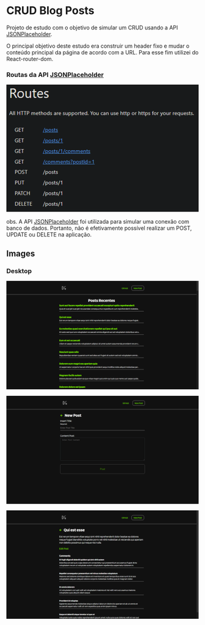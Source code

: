 # CRUD Blog Posts

Projeto de estudo com o objetivo de simular um CRUD usando a API [JSONPlaceholder](https://jsonplaceholder.typicode.com/).

O principal objetivo deste estudo era construir um header fixo e mudar o conteúdo principal da página de acordo com a URL.
Para esse fim utilizei do React-router-dom.

### Routas da API [JSONPlaceholder](https://jsonplaceholder.typicode.com/)

![Routes API](./__readme-assets__/jsonplaceholder-routes.png)

obs. A API [JSONPlaceholder](https://jsonplaceholder.typicode.com/) foi utilizada para simular uma conexão com banco de dados. Portanto, não é efetivamente possível realizar um POST, UPDATE ou DELETE na aplicação.

## Images

### Desktop

![Main Screen](./__readme-assets__/home-main.png)

![New Post Screen](./__readme-assets__/newpost.png)

![View Post Screen](./__readme-assets__/viewpost.png)
